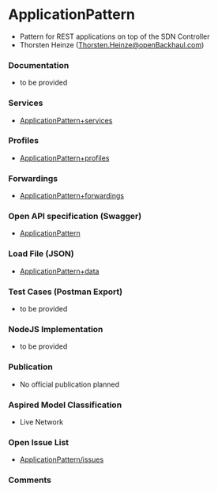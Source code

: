 # ApplicationPattern
- Pattern for REST applications on top of the SDN Controller
- Thorsten Heinze (Thorsten.Heinze@openBackhaul.com)

### Documentation
- to be provided

### Services
- [ApplicationPattern+services](./ApplicationPattern+services.yaml)

### Profiles
- [ApplicationPattern+profiles](./ApplicationPattern+profiles.yaml)

### Forwardings
- [ApplicationPattern+forwardings](./ApplicationPattern+forwardings.yaml)

### Open API specification (Swagger)
- [ApplicationPattern](./ApplicationPattern.yaml)

### Load File (JSON)
- [ApplicationPattern+data](./ApplicationPattern+data.json)

### Test Cases (Postman Export)
- to be provided

### NodeJS Implementation
- to be provided

### Publication
- No official publication planned

### Aspired Model Classification
- Live Network

### Open Issue List
- [ApplicationPattern/issues](../../issues)

### Comments
